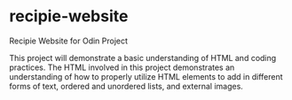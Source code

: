 # recipie-website
Recipie Website for Odin Project

This project will demonstrate a basic understanding of HTML and coding practices.
The HTML involved in this project demonstrates an understanding of how to properly utilize HTML elements to add in different forms of text, ordered and unordered lists, and external images. 